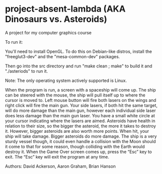 project-absent-lambda (AKA Dinosaurs vs. Asteroids)
=====================

A project for my computer graphics course

To run it:

You'll need to install OpenGL. To do this on Debian-like distros,
install the "freeglut3-dev" and the "mesa-common-dev" packages.

Then go into the src directory and run "make clean ; make" to
build it and "./asteriods" to run it.

Note: The only operating system actively supported is Linux.

When the program is run, a screen with a spaceship will come up. The ship can be steered with
the mouse, the ship will pull itself up to where the cursor is moved to. Left mouse button will fire both
lasers on the wings and right click will fire the main gun. Your side lasers, if both hit the same target,
will do more damage than the main gun, however each individual side laser does less damage than the
main gun laser. You have a small white circle at your cursor indicating where the lasers are aimed.
Asteroids have health in relation to their size, so the bigger the asteroid, the more it takes to destroy it.
However, bigger asteroids are also worth more points. When hit, your ship will take damage. Bigger
asteroids do more damage. The ship is a very sturdy vessel though, it could even handle a collision with
the Moon should it come to that for some reason, though colliding with the Earth would destroy it.
When the Game Over screen comes up, press the “Esc” key to exit. The “Esc” key will exit the
program at any time.

Authors:
  David Ackerson,
  Aaron Graham,
  Brian Hanson
